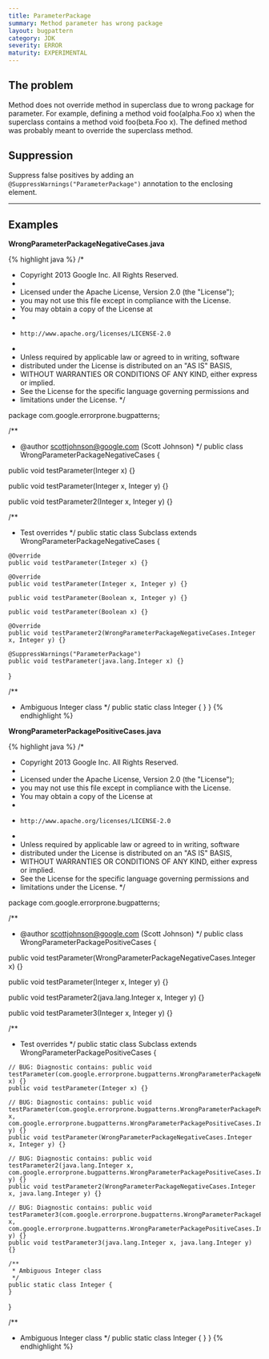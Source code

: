 ```yaml
---
title: ParameterPackage
summary: Method parameter has wrong package
layout: bugpattern
category: JDK
severity: ERROR
maturity: EXPERIMENTAL
---
```


<!--
*** AUTO-GENERATED, DO NOT MODIFY ***
To make changes, edit the @BugPattern annotation or the explanation in docs/bugpattern.
-->

## The problem
Method does not override method in superclass due to wrong package for parameter. For example, defining a method void foo(alpha.Foo x) when the superclass contains a method void foo(beta.Foo x). The defined method was probably meant to override the superclass method.

## Suppression
Suppress false positives by adding an `@SuppressWarnings("ParameterPackage")` annotation to the enclosing element.

----------

## Examples
__WrongParameterPackageNegativeCases.java__

{% highlight java %}
/*
 * Copyright 2013 Google Inc. All Rights Reserved.
 *
 * Licensed under the Apache License, Version 2.0 (the "License");
 * you may not use this file except in compliance with the License.
 * You may obtain a copy of the License at
 *
 *     http://www.apache.org/licenses/LICENSE-2.0
 *
 * Unless required by applicable law or agreed to in writing, software
 * distributed under the License is distributed on an "AS IS" BASIS,
 * WITHOUT WARRANTIES OR CONDITIONS OF ANY KIND, either express or implied.
 * See the License for the specific language governing permissions and
 * limitations under the License.
 */

package com.google.errorprone.bugpatterns;

/**
 * @author scottjohnson@google.com (Scott Johnson)
 */
public class WrongParameterPackageNegativeCases {

  public void testParameter(Integer x) {}

  public void testParameter(Integer x, Integer y) {}

  public void testParameter2(Integer x, Integer y) {}

  /**
   * Test overrides
   */
  public static class Subclass extends WrongParameterPackageNegativeCases {

    @Override
    public void testParameter(Integer x) {}

    @Override
    public void testParameter(Integer x, Integer y) {}

    public void testParameter(Boolean x, Integer y) {}

    public void testParameter(Boolean x) {}

    @Override
    public void testParameter2(WrongParameterPackageNegativeCases.Integer x, Integer y) {}

    @SuppressWarnings("ParameterPackage")
    public void testParameter(java.lang.Integer x) {}
  }

  /**
   * Ambiguous Integer class
   */
  public static class Integer {
  }
}
{% endhighlight %}

__WrongParameterPackagePositiveCases.java__

{% highlight java %}
/*
 * Copyright 2013 Google Inc. All Rights Reserved.
 *
 * Licensed under the Apache License, Version 2.0 (the "License");
 * you may not use this file except in compliance with the License.
 * You may obtain a copy of the License at
 *
 *     http://www.apache.org/licenses/LICENSE-2.0
 *
 * Unless required by applicable law or agreed to in writing, software
 * distributed under the License is distributed on an "AS IS" BASIS,
 * WITHOUT WARRANTIES OR CONDITIONS OF ANY KIND, either express or implied.
 * See the License for the specific language governing permissions and
 * limitations under the License.
 */

package com.google.errorprone.bugpatterns;

/**
 * @author scottjohnson@google.com (Scott Johnson)
 */
public class WrongParameterPackagePositiveCases {

  public void testParameter(WrongParameterPackageNegativeCases.Integer x) {}

  public void testParameter(Integer x, Integer y) {}

  public void testParameter2(java.lang.Integer x, Integer y) {}

  public void testParameter3(Integer x, Integer y) {}

  /**
   * Test overrides
   */
  public static class Subclass extends WrongParameterPackagePositiveCases {

    // BUG: Diagnostic contains: public void testParameter(com.google.errorprone.bugpatterns.WrongParameterPackageNegativeCases.Integer x) {}
    public void testParameter(Integer x) {}

    // BUG: Diagnostic contains: public void testParameter(com.google.errorprone.bugpatterns.WrongParameterPackagePositiveCases.Integer x, com.google.errorprone.bugpatterns.WrongParameterPackagePositiveCases.Integer y) {}
    public void testParameter(WrongParameterPackageNegativeCases.Integer x, Integer y) {}

    // BUG: Diagnostic contains: public void testParameter2(java.lang.Integer x, com.google.errorprone.bugpatterns.WrongParameterPackagePositiveCases.Integer y) {}
    public void testParameter2(WrongParameterPackageNegativeCases.Integer x, java.lang.Integer y) {}

    // BUG: Diagnostic contains: public void testParameter3(com.google.errorprone.bugpatterns.WrongParameterPackagePositiveCases.Integer x, com.google.errorprone.bugpatterns.WrongParameterPackagePositiveCases.Integer y) {}
    public void testParameter3(java.lang.Integer x, java.lang.Integer y) {}

    /**
     * Ambiguous Integer class
     */
    public static class Integer {
    }
  }

  /**
   * Ambiguous Integer class
   */
  public static class Integer {
  }
}
{% endhighlight %}

